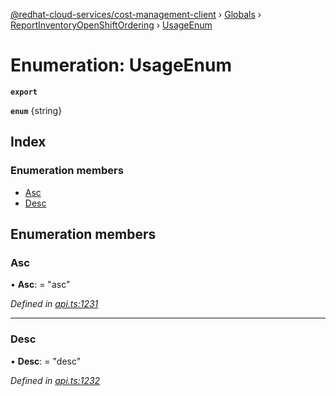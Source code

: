 [@redhat-cloud-services/cost-management-client](../README.md) › [Globals](../globals.md) › [ReportInventoryOpenShiftOrdering](../modules/reportinventoryopenshiftordering.md) › [UsageEnum](reportinventoryopenshiftordering.usageenum.md)

# Enumeration: UsageEnum

**`export`** 

**`enum`** {string}

## Index

### Enumeration members

* [Asc](reportinventoryopenshiftordering.usageenum.md#asc)
* [Desc](reportinventoryopenshiftordering.usageenum.md#desc)

## Enumeration members

###  Asc

• **Asc**: = "asc"

*Defined in [api.ts:1231](https://github.com/RedHatInsights/javascript-clients/blob/master/packages/cost-management/api.ts#L1231)*

___

###  Desc

• **Desc**: = "desc"

*Defined in [api.ts:1232](https://github.com/RedHatInsights/javascript-clients/blob/master/packages/cost-management/api.ts#L1232)*
